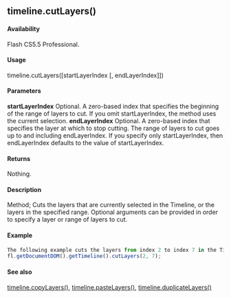 ## timeline.cutLayers()

#### Availability

Flash CS5.5 Professional.

#### Usage

timeline.cutLayers(\[startLayerIndex \[, endLayerIndex\]\])

#### Parameters

**startLayerIndex** Optional. A zero-based index that specifies the beginning of the range of layers to cut. If you omit
startLayerIndex, the method uses the current selection.
**endLayerIndex** Optional. A zero-based index that specifies the layer at which to stop cutting. The range of layers to cut goes up to and including endLayerIndex. If you specify only startLayerIndex, then endLayerIndex defaults to the value of startLayerIndex.

#### Returns

Nothing.

#### Description

Method; Cuts the layers that are currently selected in the Timeline, or the layers in the specified range. Optional arguments can be provided in order to specify a layer or range of layers to cut.

#### Example

```javascript
The following example cuts the layers from index 2 to index 7 in the Timeline:
fl.getDocumentDOM().getTimeline().cutLayers(2, 7);

```
#### See also

[timeline.copyLayers()](#_bookmark1039), [timeline.pasteLayers()](#_bookmark1070), [timeline.duplicateLayers()](#_bookmark1050)
